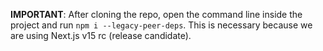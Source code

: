 **IMPORTANT**: After cloning the repo, open the command line inside the project and run `npm i --legacy-peer-deps`. This is necessary because we are using Next.js v15 rc (release candidate).
